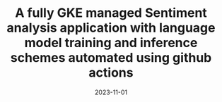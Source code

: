 ---
layout: default
modal-id: 7
title: A fully GKE managed Sentiment analysis application with language model training and inference schemes automated using github actions
date: 2023-11-01
img: sa_app_ss.png
alt: sa_app_ss
project-date: November 2023
category: NLP, classification, labelled dataset, kuberneters, docker, google cloud platform, google kubernetes engine
short-description: A fully GKE managed Sentiment analysis application with language model training and inference schemes automated using github actions
description: Company ABC. seeks to develop a real-time Twitter sentiment analysis system with a strong emphasis on scalability, high availability, and continuous machine learning model improvement. This system will process Twitter data in real-time, ensuring uninterrupted production even under high loads. Key objectives include the deployment of updated models without downtime, efficient data handling, monitoring, maintainability. The system will also offer a user-friendly interface.
solution: The solution was leveraged on modern tools and technologies to build a robust real-time Twitter sentiment analysis system. We utilize GitHub Actions for streamlined code integration and deployment, harness the power of a Kubernetes cluster deployed on Google Kubernetes Engine for scalability, and employ Python as the primary coding language. The heart of our system is a fine-tuned BERT language model, renowned for its accuracy in classifying tweets into positive and negative sentiments. This combination of cutting-edge tools and a powerful machine learning model ensures seamless scalability, high availability, and continuous model improvement. Our solution not only meets the demands of real-time Twitter data processing but also provides valuable insights to users.
results: F1-Score of ~81% achieved on testing dataset, which is equivalent to ~ 240 times a document category is correctly predicted out of 300 documents (Test data).
github_url: https://github.com/prabhupad26/aws-sm-inference-pipline-tutorial
---
